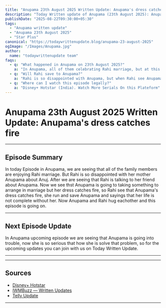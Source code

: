 ```yaml
---
title: "Anupama 23th August 2025 Written Update: Anupama's dress catches fire"
description: "Today Written update of Anupama (23th August 2025): Anupama's dress catches fire, will Rahi save Anupama."
publishDate: "2025-08-22T09:30:00+05:30"
tags:
  - "Anupama written update"
  - "Anupama 23th August 2025"
  - "Star Plus"
canonical: "https://todaywrittenupdate.blog/anupama-23-august-2025"
ogImage: "/Images/Anupama.jpg"
author:
  name: "todaywrittenupdate team"
faqs:
  - q: "What happened in Anupama on 23th August 2025?"
    a: "In Anupama, all of them celebrating Rahi marriage, but at this time Rahi is so disappointed with Anupama, Rahi see that Anupama's dress catches fire, so she is going to save Anupama and saying that here life is is not full filled without her mother."
  - q: "Will Rahi save to Anupama?"
    a: "Rahi is so disappointed with Anupama, but when Rahi see Anupama's dress catches fire, she run and save Anupama and saying that here life is not complete without Anupama"
  - q: "Where can I watch this episode legally?"
    a: "Disney+ Hotstar (India). Watch More Serials On this Plateform"
---
```


# Anupama 23th August 2025 Written Update: Anupama's dress catches fire

---

## Episode Summary

In today Episode in Anupama, we are seeing that all of the family members are enjoying Rahi marriage. But Rahi is so disappointed with her mother Anupama about Anuj. After we are seeing that Rahi is talking to her friend about Anupama. Now we see thst Anupama is going to taking something to arrange in marriage but her dress catches fire, so Rahi see that Anupama's dress catches fire, she run and save Anupama and sayings that her life is not complete without her. Now Anupama and Rahi hug eachother and this episode is going on.

<!--

## Key Highlights

- Khyati battles guilt and is pushed towards truth.  
- Raghav is determined to reopen his case.  
- Aryan's revenge twist turns out to be a dream.  
- Prem's actions create new tensions.

-->
---

## Next Episode Update

In Anupama upcoming episode we are seeing that Anupama is going into trouble, now she is so serious that how she is solve that problem, so for the upcoming updates you can join with us on Today Written Update.

---

<!-- FAQ will be rendered from frontmatter; keep this area intentionally short -->

---

## Sources

- [Disney+ Hotstar](https://www.hotstar.com/in)  
- [IWMBuzz — Written Updates](https://www.iwmbuzz.com/)
- [Telly Update](https://www.tellyupdate.com)

---
